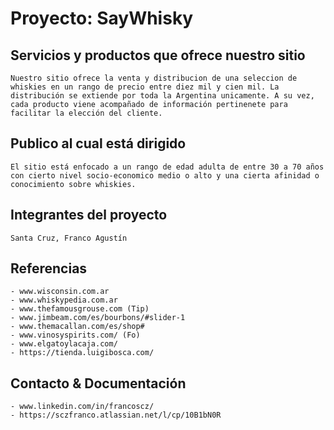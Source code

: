 # Proyecto: SayWhisky

## Servicios y productos que ofrece nuestro sitio

    Nuestro sitio ofrece la venta y distribucion de una seleccion de whiskies en un rango de precio entre diez mil y cien mil. La distribución se extiende por toda la Argentina unicamente. A su vez, cada producto viene acompañado de información pertinenete para facilitar la elección del cliente. 

## Publico al cual está dirigido

    El sitio está enfocado a un rango de edad adulta de entre 30 a 70 años con cierto nivel socio-economico medio o alto y una cierta afinidad o conocimiento sobre whiskies.

## Integrantes del proyecto

    Santa Cruz, Franco Agustín

## Referencias

    - www.wisconsin.com.ar
    - www.whiskypedia.com.ar
    - www.thefamousgrouse.com (Tip)
    - www.jimbeam.com/es/bourbons/#slider-1 
    - www.themacallan.com/es/shop#
    - www.vinosyspirits.com/ (Fo)
    - www.elgatoylacaja.com/
    - https://tienda.luigibosca.com/
    
## Contacto & Documentación
    
    - www.linkedin.com/in/francoscz/
    - https://sczfranco.atlassian.net/l/cp/10B1bN0R